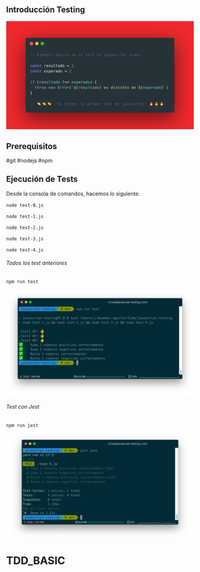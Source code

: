 ## Introducción Testing
![Ejemplo test básico en javascript](./assets/ejemplo-test.png)


## Prerequisitos

#git
#nodejs
#npm

## Ejecución de Tests
Desde la consola de comandos, hacemos lo siguiente:
 
```
node test-0.js
```
```
node test-1.js 
```
```
node test-2.js
```
```
node test-3.js
```
```
node test-4.js
```

###### Todos los test anteriores
```
npm run test
```

![Salida Tests](./assets/test-all-output.png)


###### Test con Jest
```
npm run jest
```

![Salida Jest](./assets/test-5-jest-output.png)

# TDD_BASIC
